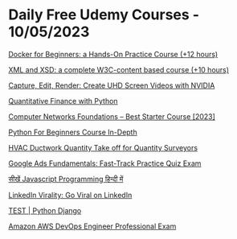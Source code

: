 # Daily Free Udemy Courses - 10/05/2023

[Docker for Beginners: a Hands-On Practice Course (+12 hours)](https://www.udemy.com/course/docker-for-beginners-a-hands-on-practice-course-12-hours/?couponCode=FREE-MAY-23)
[XML and XSD: a complete W3C-content based course (+10 hours)](https://www.udemy.com/course/xml-and-xsd-a-complete-w3c-content-based-course/?couponCode=FREE-MAY-23)
[Capture, Edit, Render: Create UHD Screen Videos with NVIDIA](https://www.udemy.com/course/capture-edit-render-create-uhd-screen-videos-with-nvidia/?couponCode=FREE-MAY-23)
[Quantitative Finance with Python](https://www.udemy.com/course/quantitative-finance-with-python/?couponCode=581D31E26A14E7B147FC)
[Computer Networks Foundations – Best Starter Course [2023]](https://www.udemy.com/course/computer-network-system-foundations/?couponCode=NETWORKMAY333)
[Python For Beginners Course In-Depth](https://www.udemy.com/course/python-for-beginners-course-in-depth/?couponCode=5A6BFCD95A1ECF17AFBD)
[HVAC Ductwork Quantity Take off for Quantity Surveyors](https://www.udemy.com/course/hvac-duct-quantity-take-off-for-quantity-surveyors/?couponCode=HVAC4UMAY23)
[Google Ads Fundamentals: Fast-Track Practice Quiz Exam](https://www.udemy.com/course/google-ads-fundamentals-fast-track-practice-quiz/?couponCode=054175730686)
[सीखें Javascript Programming हिन्दी में](https://www.udemy.com/course/learn-javascript-step-by-step-in-hindi/?couponCode=05657D4545DE359DE61D)
[LinkedIn Virality: Go Viral on LinkedIn](https://www.udemy.com/course/linkedin-virality-go-viral-on-linkedin/?couponCode=055101850892)
[TEST | Python Django](https://www.udemy.com/course/test-python-django/?couponCode=379DDEEC354F1246126D)
[Amazon AWS DevOps Engineer Professional Exam](https://www.udemy.com/course/amazon-aws-devops-engineer-professional-exam-2022-p/?couponCode=5531CCAA15F378047007)
